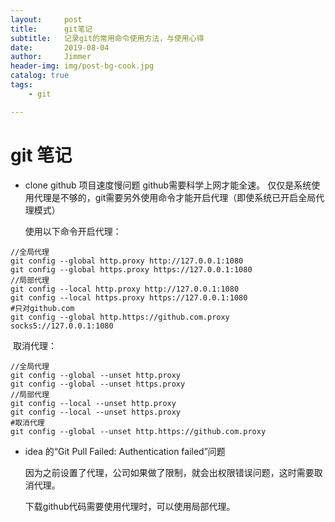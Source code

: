 ```yaml
---
layout:     post
title:      git笔记
subtitle:   记录git的常用命令使用方法，与使用心得
date:       2019-08-04
author:     Jimmer
header-img: img/post-bg-cook.jpg
catalog: true
tags:
    - git

---
```


# git 笔记



- clone github 项目速度慢问题
  github需要科学上网才能全速。
  仅仅是系统使用代理是不够的，git需要另外使用命令才能开启代理（即使系统已开启全局代理模式）

  使用以下命令开启代理：

```
//全局代理
git config --global http.proxy http://127.0.0.1:1080
git config --global https.proxy https://127.0.0.1:1080
//局部代理
git config --local http.proxy http://127.0.0.1:1080
git config --local https.proxy https://127.0.0.1:1080
#只对github.com
git config --global http.https://github.com.proxy socks5://127.0.0.1:1080
```

​		取消代理：

```
//全局代理
git config --global --unset http.proxy
git config --global --unset https.proxy
//局部代理
git config --local --unset http.proxy
git config --local --unset https.proxy
#取消代理
git config --global --unset http.https://github.com.proxy
```

- idea 的“Git Pull Failed: Authentication failed”问题

  因为之前设置了代理，公司如果做了限制，就会出权限错误问题，这时需要取消代理。

  下载github代码需要使用代理时，可以使用局部代理。
